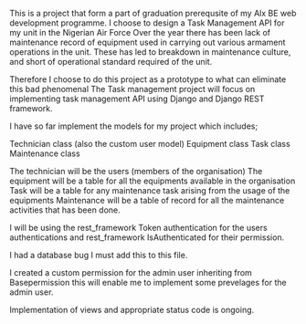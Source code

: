 This is a project that form a part of graduation prerequsite of my Alx BE web development programme.
I choose to design a Task Management API for my unit in the Nigerian Air Force
Over the year there has been lack of maintenance record of equipment used in carrying out
various armament operations in the unit.
These has led to breakdown in maintenance culture, and short of operational standard required
of the unit.

Therefore I choose to do this project as a prototype to what can eliminate this bad phenomenal
The Task management project will focus on implementing task management API using Django and Django
REST framework.

I have so far implement the models for my project which includes;

Technician class (also the custom user model)
Equipment class
Task class
Maintenance class

The technician will be the users (members of the organisation)
The equipment will be a table for all the equipments available in the organisation
Task will be a table for any maintenance task arising from the usage of the equipments
Maintenance will be a table of record for all the maintenance activities that has been done.

I will be using the rest_framework Token authentication for the users authentications
and rest_framework IsAuthenticated for their permission.

I had a database bug I must add this to this file.

I created a custom permission for the admin user inheriting from Basepermission 
this will enable me to implement some prevelages for the admin user.

Implementation of views and appropriate status code is ongoing.

 